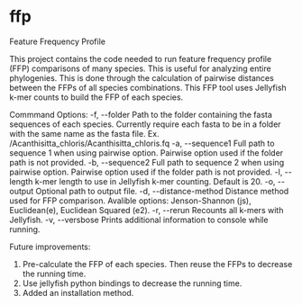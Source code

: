 # ffp
Feature Frequency Profile

This project contains the code needed to run feature frequency profile (FFP) comparisons of many species. This is useful for analyzing entire phylogenies. This is done through the calculation of pairwise distances between the FFPs of all species combinations. This FFP tool uses Jellyfish k-mer counts to build the FFP of each species.

Commmand Options:
-f, --folder
  Path to the folder containing the fasta sequences of each species. Currently require each fasta to be in a folder with the same name as the fasta file. Ex. /Acanthisitta_chloris/Acanthisitta_chloris.fq
-a, --sequence1
  Full path to sequence 1 when using pairwise option. Pairwise option used if the folder path is not provided.
-b, --sequence2
  Full path to sequence 2 when using pairwise option. Pairwise option used if the folder path is not provided.
-l, --length
  k-mer length to use in Jellyfish k-mer counting. Default is 20.
-o, --output
  Optional path to output file.
-d, --distance-method
  Distance method used for FFP comparison. Avalible options: Jenson-Shannon (js), Euclidean(e), Euclidean Squared (e2).
-r, --rerun
  Recounts all k-mers with Jellyfish.
-v, --versbose
  Prints additional information to console while running. 
    
  
Future improvements:
1. Pre-calculate the FFP of each species. Then reuse the FFPs to decrease the running time.
2. Use jellyfish python bindings to decrease the running time.
3. Added an installation method.
